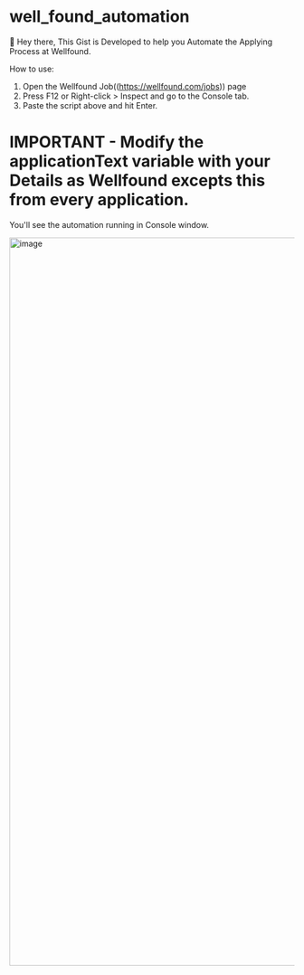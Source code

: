 # well_found_automation
👋 Hey there, This Gist is Developed to help you Automate the Applying Process at Wellfound.

How to use:
1.	Open the Wellfound Job((https://wellfound.com/jobs)) page
2.	Press F12 or Right-click > Inspect and go to the Console tab.
3.	Paste the script above and hit Enter.

# IMPORTANT - Modify the applicationText variable with your Details as Wellfound excepts this from every application.

You'll see the automation running in Console window.

<img width="1288" alt="image" src="https://gist.github.com/user-attachments/assets/9f35c6db-4c76-4cb1-b78a-489ca513bfaf" />

